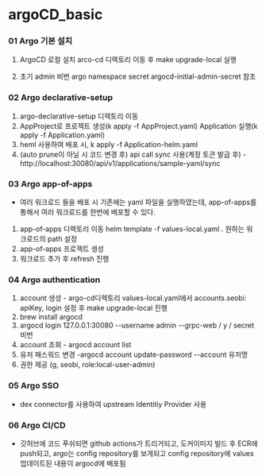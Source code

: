 # argoCD_basic

### 01 Argo 기본 설치

1. ArgoCD 로컬 설치 arco-cd 디렉토리 이동 후 make upgrade-local 실행

2. 초기 admin 비번 argo namespace secret
   argocd-initial-admin-secret 참조

### 02 Argo declarative-setup

1. argo-declarative-setup 디렉토리 이동
2. AppProject로 프로젝트 생성(k apply -f AppProject.yaml)
   Application 실행(k apply -f Application.yaml)
3. heml 사용하여 배포 시, k apply -f Application-helm.yaml
4. (auto prune이 아닐 시 코드 변경 후) api call sync 사용(계정 토큰 발급 후) - http://localhost:30080/api/v1/applications/sample-yaml/sync

### 03 Argo app-of-apps

- 여러 워크로드 들을 배포 시 기존에는 yaml 파일을 실행하였는데, app-of-apps를 통해서 여러 워크로드를 한번에 배포할 수 있다.

1. app-of-apps 디렉토리 이동 helm template -f values-local.yaml .
   원하는 워크로드의 path 설정
2. app-of-apps 프로젝트 생성
3. 워크로드 추가 후 refresh 진행

### 04 Argo authentication

1. account 생성 - argo-cd디렉토리 values-local.yaml에서 accounts.seobi: apiKey, login 설정 후 make upgrade-local 진행
2. brew install argocd
3. argocd login 127.0.0.1:30080 --username admin --grpc-web / y / secret 비번
4. account 조회 - argocd account list
5. 유저 패스워드 변경 -argocd account update-password --account 유저명
6. 권한 제공 (g, seobi, role:local-user-admin)

### 05 Argo SSO

- dex connector를 사용하여 upstream Identitiy Provider 사용

### 06 Argo CI/CD

- 깃허브에 코드 푸쉬되면 github actions가 트리거되고, 도커이미지 빌드 후 ECR에 push되고, argo는 config repository를 보게되고 config repository에 values 업데이트된 내용이 argocd에 배포됨
